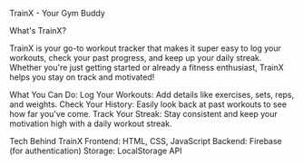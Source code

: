 TrainX - Your Gym Buddy

What's TrainX?

TrainX is your go-to workout tracker that makes it super easy to log your workouts, check your past progress, and keep up your daily streak. Whether you're just getting started or already a fitness enthusiast, TrainX helps you stay on track and motivated!

What You Can Do:
Log Your Workouts: Add details like exercises, sets, reps, and weights.
Check Your History: Easily look back at past workouts to see how far you've come.
Track Your Streak: Stay consistent and keep your motivation high with a daily workout streak.

Tech Behind TrainX
Frontend: HTML, CSS, JavaScript
Backend: Firebase (for authentication)
Storage: LocalStorage API 
